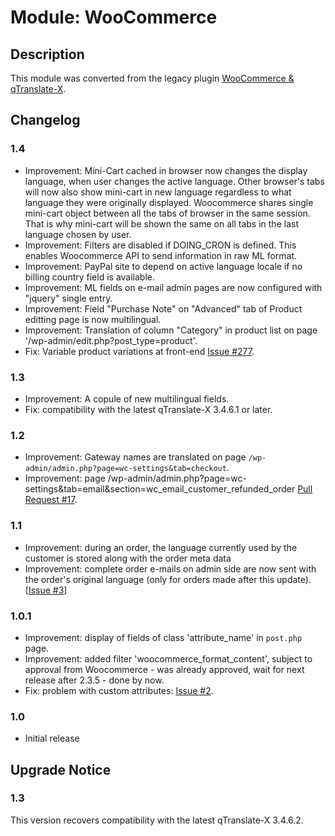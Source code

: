# Module: WooCommerce

## Description

This module was converted from the legacy plugin [WooCommerce & qTranslate-X](https://github.com/qTranslate-Team/woocommerce-qtranslate-x).

## Changelog ##

### 1.4 ###
* Improvement: Mini-Cart cached in browser now changes the display language, when user changes the active language. Other browser's tabs will now also show mini-cart in new language regardless to what language they were originally displayed. Woocommerce shares single mini-cart object between all the tabs of browser in the same session. That is why mini-cart will be shown the same on all tabs in the last language chosen by user.
* Improvement: Filters are disabled if DOING_CRON is defined. This enables Woocommerce API to send information in raw ML format. 
* Improvement: PayPal site to depend on active language locale if no billing country field is available.
* Improvement: ML fields on e-mail admin pages are now configured with "jquery" single entry.
* Improvement: Field "Purchase Note" on "Advanced" tab of Product editting page is now multilingual.
* Improvement: Translation of column "Category" in product list on page '/wp-admin/edit.php?post_type=product'.
* Fix: Variable product variations at front-end [Issue #277](https://github.com/qTranslate-Team/qtranslate-x/issues/277).

### 1.3 ###
* Improvement: A copule of new multilingual fields.
* Fix: compatibility with the latest qTranslate-X 3.4.6.1 or later.

### 1.2 ###
* Improvement: Gateway names are translated on page `/wp-admin/admin.php?page=wc-settings&tab=checkout`.
* Improvement: page /wp-admin/admin.php?page=wc-settings&tab=email&section=wc_email_customer_refunded_order [Pull Request #17](https://github.com/qTranslate-Team/woocommerce-qtranslate-x/issues/17).

### 1.1 ###
* Improvement: during an order, the language currently used by the customer is stored along with the order meta data
* Improvement: complete order e-mails on admin side are now sent with the order's original language (only for orders made after this update). [[Issue #3]( https://github.com/qTranslate-Team/woocommerce-qtranslate-x/issues/3)]

### 1.0.1 ###
* Improvement: display of fields of class 'attribute_name' in `post.php` page.
* Improvement: added filter 'woocommerce_format_content', subject to approval from Woocommerce - was already approved, wait for next release after 2.3.5 - done by now.
* Fix: problem with custom attributes: [Issue #2](https://github.com/qTranslate-Team/woocommerce-qtranslate-x/issues/2).

### 1.0 ###
* Initial release


## Upgrade Notice ##

### 1.3 ###
This version recovers compatibility with the latest qTranslate-X 3.4.6.2.